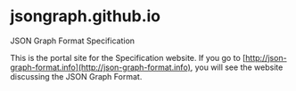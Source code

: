 jsongraph.github.io
===================

JSON Graph Format Specification

This is the portal site for the Specification website.
If you go to [http://json-graph-format.info](http://json-graph-format.info), you
will see the website discussing the JSON Graph Format.

